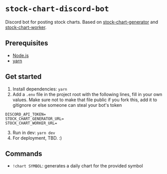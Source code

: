 # `stock-chart-discord-bot`

Discord bot for posting stock charts. Based on [stock-chart-generator](https://github.com/e0/stock-chart-generator) and [stock-chart-worker](https://github.com/e0/stock-chart-worker).

## Prerequisites

- [Node.js](https://nodejs.org/en/)
- [yarn](https://yarnpkg.com)

## Get started

1. Install dependencies: `yarn`
2. Add a `.env` file in the project root with the following lines, fill in your own values. Make sure not to make that file public if you fork this, add it to gitignore or else someone can steal your bot's token

```
DISCORD_API_TOKEN=
STOCK_CHART_GENERATOR_URL=
STOCK_CHART_WORKER_URL=
```

3. Run in dev: `yarn dev`
4. For deployment, TBD. 
:)
## Commands

- `!chart SYMBOL`: generates a daily chart for the provided symbol

